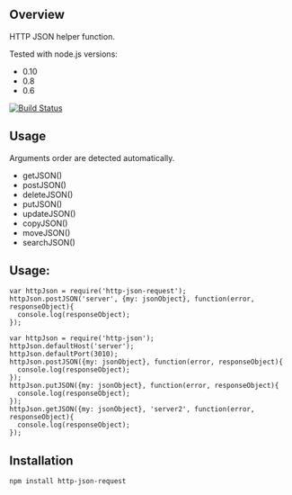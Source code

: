 ## Overview
HTTP JSON helper function.

Tested with node.js versions: 
  - 0.10
  - 0.8
  - 0.6

[![Build Status](https://travis-ci.org/jupe/http-json-request.png?branch=master)](https://travis-ci.org/jupe/http-json-request)

## Usage

Arguments order are detected automatically.
- getJSON()
- postJSON()
- deleteJSON()
- putJSON()
- updateJSON()
- copyJSON()
- moveJSON()
- searchJSON()



## Usage:
```
var httpJson = require('http-json-request');
httpJson.postJSON('server', {my: jsonObject}, function(error, responseObject){
  console.log(responseObject);
});

var httpJson = require('http-json');
httpJson.defaultHost('server');
httpJson.defaultPort(3010);
httpJson.postJSON({my: jsonObject}, function(error, responseObject){
  console.log(responseObject);
});
httpJson.putJSON({my: jsonObject}, function(error, responseObject){
  console.log(responseObject);
});
httpJson.getJSON({my: jsonObject}, 'server2', function(error, responseObject){
  console.log(responseObject);
});

```

## Installation
```
npm install http-json-request
```

